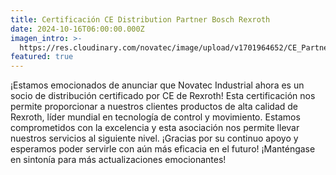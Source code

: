 ```yaml
---
title: Certificación CE Distribution Partner Bosch Rexroth
date: 2024-10-16T06:00:00.000Z
imagen_intro: >-
  https://res.cloudinary.com/novatec/image/upload/v1701964652/CE_Partner_Label_Distribution_Rexroth_m0swrz.webp
featured: true
---
```


¡Estamos emocionados de anunciar que Novatec Industrial ahora es un socio de distribución certificado por CE de Rexroth! Esta certificación nos permite proporcionar a nuestros clientes productos de alta calidad de Rexroth, líder mundial en tecnología de control y movimiento. Estamos comprometidos con la excelencia y esta asociación nos permite llevar nuestros servicios al siguiente nivel. ¡Gracias por su continuo apoyo y esperamos poder servirle con aún más eficacia en el futuro! ¡Manténgase en sintonía para más actualizaciones emocionantes!
